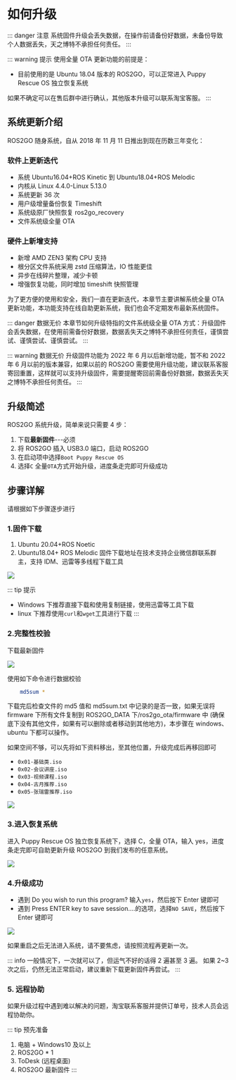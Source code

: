 # 如何升级

::: danger 注意
系统固件升级会丢失数据，在操作前请备份好数据，未备份导致个人数据丢失，天之博特不承担任何责任。
:::

::: warning 提示
使用全量 OTA 更新功能的前提是：
- 目前使用的是 Ubuntu 18.04 版本的 ROS2GO，可以正常进入 Puppy Rescue OS 独立恢复系统

如果不确定可以在售后群中进行确认，其他版本升级可以联系淘宝客服。
:::

## 系统更新介绍

ROS2GO 随身系统，自从 2018 年 11 月 11 日推出到现在历数三年变化：

### 软件上更新迭代

- 系统 Ubuntu16.04+ROS Kinetic 到 Ubuntu18.04+ROS Melodic
- 内核从 Linux 4.4.0-Linux 5.13.0
- 系统更新 36 次
- 用户级增量备份恢复 Timeshift
- 系统级原厂快照恢复 ros2go_recovery
- 文件系统级全量 OTA

### 硬件上新增支持

- 新增 AMD ZEN3 架构 CPU 支持
- 根分区文件系统采用 zstd 压缩算法，IO 性能更佳
- 异步在线碎片整理，减少卡顿
- 增强恢复功能，同时增加 timeshift 快照管理

为了更方便的使用和安全，我们一直在更新迭代，本章节主要讲解系统全量 OTA 更新功能，本功能支持在线自助更新系统，我们也会不定期发布最新系统固件。

::: danger 数据无价
本章节如何升级特指的文件系统级全量 OTA 方式：升级固件会丢失数据，在使用前需备份好数据，数据丢失天之博特不承担任何责任，谨慎尝试、谨慎尝试、谨慎尝试。
:::

::: warning 数据无价
升级固件功能为 2022 年 6 月以后新增功能，暂不和 2022 年 6 月以前的版本兼容，如果以前的 ROS2GO 需要使用升级功能，建议联系客服寄回重置，这样就可以支持升级固件，需要提醒寄回前需备份好数据，数据丢失天之博特不承担任何责任。
:::

## 升级简述

ROS2GO 系统升级，简单来说只需要 4 步：

1. 下载**最新固件**---必须
2. 将 ROS2GO 插入 USB3.0 端口，启动 ROS2GO
3. 在启动项中选择`Boot Puppy Rescue OS`
4. 选择`C` 全量`OTA`方式开始升级，进度条走完即可升级成功

## 步骤详解

请根据如下步骤逐步进行

### 1.固件下载

1. Ubuntu 20.04+ROS Noetic
2. Ubuntu18.04+ ROS Melodic
固件下载地址在技术支持企业微信群联系群主，支持 IDM、迅雷等多线程下载工具

![](https://tianbot-pic.oss-cn-beijing.aliyuncs.com/tianbot/202209201554838.png)

::: tip 提示
- Windows 下推荐直接下载和使用复制链接，使用迅雷等工具下载
- linux 下推荐使用`curl`和`wget`工具进行下载
:::

### 2.完整性校验

下载最新固件

![](https://tianbot-pic.oss-cn-beijing.aliyuncs.com/tianbot/202112071352213.webp)

使用如下命令进行数据校验
```bash
    md5sum *
```

下载完后检查文件的 md5 值和 md5sum.txt 中记录的是否一致，如果无误将 firmware 下所有文件复制到 ROS2GO_DATA 下/ros2go_ota/firmware 中 (确保底下没有其他文件，如果有可以删除或者移动到其他地方)，本步骤在 windows、ubuntu 下都可以操作。

如果空间不够，可以先将如下资料移出，至其他位置，升级完成后再移回即可
- `0x01-基础类.iso`
- `0x02-会议讲座.iso`
- `0x03-视频课程.iso`
- `0x04-古月推荐.iso`
- `0x05-张瑞雷推荐.iso`


![](https://tianbot-pic.oss-cn-beijing.aliyuncs.com/tianbot/202112071350446.webp)

### 3.进入恢复系统
进入 Puppy Rescue OS 独立恢复系统下，选择 C，全量 OTA，输入 yes，进度条走完即可自助更新升级 ROS2GO 到我们发布的任意系统。

![](https://tianbot-pic.oss-cn-beijing.aliyuncs.com/tianbot/202112071358548.webp)



### 4.升级成功

- 遇到 Do you wish to run this program? 输入`yes`，然后按下 Enter 键即可
- 遇到 Press ENTER key to save session....的选项，选择`NO SAVE`，然后按下 Enter 键即可

![](https://tianbot-pic.oss-cn-beijing.aliyuncs.com/tianbot/202112071413754.webp)

如果重启之后无法进入系统，请不要焦虑，请按照流程再更新一次。

::: info
一般情况下，一次就可以了，但运气不好的话得 2 遍甚至 3 遍。
如果 2~3 次之后，仍然无法正常启动，建议重新下载更新固件再尝试。
:::

### 5. 远程协助

如果升级过程中遇到难以解决的问题，淘宝联系客服并提供订单号，技术人员会远程协助你。

::: tip 预先准备
1. 电脑 + Windows10 及以上
2. ROS2GO * 1
3. ToDesk (远程桌面)
4. ROS2GO 最新固件 
:::